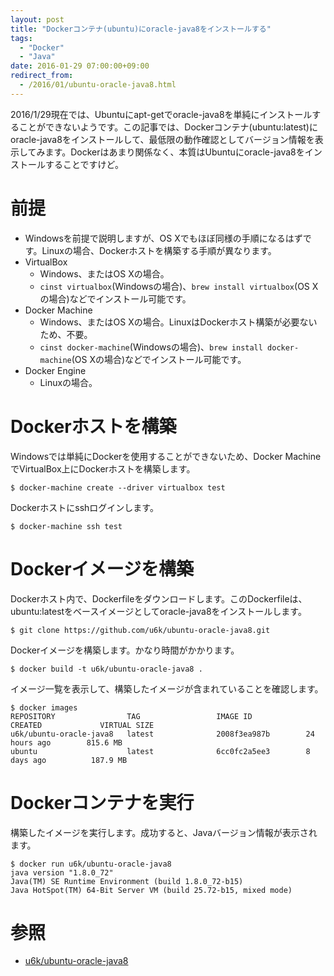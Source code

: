 ```yaml
---
layout: post
title: "Dockerコンテナ(ubuntu)にoracle-java8をインストールする"
tags:
  - "Docker"
  - "Java"
date: 2016-01-29 07:00:00+09:00
redirect_from:
  - /2016/01/ubuntu-oracle-java8.html
---
```


2016/1/29現在では、Ubuntuにapt-getでoracle-java8を単純にインストールすることができないようです。この記事では、Dockerコンテナ(ubuntu:latest)にoracle-java8をインストールして、最低限の動作確認としてバージョン情報を表示してみます。Dockerはあまり関係なく、本質はUbuntuにoracle-java8をインストールすることですけど。

<!-- more -->

# 前提

* Windowsを前提で説明しますが、OS Xでもほぼ同様の手順になるはずです。Linuxの場合、Dockerホストを構築する手順が異なります。
* VirtualBox
    * Windows、またはOS Xの場合。
    * `cinst virtualbox`(Windowsの場合)、`brew install virtualbox`(OS Xの場合)などでインストール可能です。
* Docker Machine
    * Windows、またはOS Xの場合。LinuxはDockerホスト構築が必要ないため、不要。
    * `cinst docker-machine`(Windowsの場合)、`brew install docker-machine`(OS Xの場合)などでインストール可能です。
* Docker Engine
    * Linuxの場合。

# Dockerホストを構築

Windowsでは単純にDockerを使用することができないため、Docker MachineでVirtualBox上にDockerホストを構築します。

```
$ docker-machine create --driver virtualbox test
```

Dockerホストにsshログインします。

```
$ docker-machine ssh test
```

# Dockerイメージを構築

Dockerホスト内で、Dockerfileをダウンロードします。このDockerfileは、ubuntu:latestをベースイメージとしてoracle-java8をインストールします。

```
$ git clone https://github.com/u6k/ubuntu-oracle-java8.git
```

Dockerイメージを構築します。かなり時間がかかります。

```
$ docker build -t u6k/ubuntu-oracle-java8 .
```

イメージ一覧を表示して、構築したイメージが含まれていることを確認します。

```
$ docker images
REPOSITORY                TAG                 IMAGE ID            CREATED             VIRTUAL SIZE
u6k/ubuntu-oracle-java8   latest              2008f3ea987b        24 hours ago        815.6 MB
ubuntu                    latest              6cc0fc2a5ee3        8 days ago          187.9 MB
```

# Dockerコンテナを実行

構築したイメージを実行します。成功すると、Javaバージョン情報が表示されます。

```
$ docker run u6k/ubuntu-oracle-java8
java version "1.8.0_72"
Java(TM) SE Runtime Environment (build 1.8.0_72-b15)
Java HotSpot(TM) 64-Bit Server VM (build 25.72-b15, mixed mode)
```

# 参照

* [u6k/ubuntu-oracle-java8](https://github.com/u6k/ubuntu-oracle-java8)
